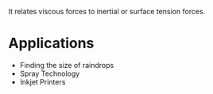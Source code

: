 It relates viscous forces to inertial or surface tension forces.
# Applications
- Finding the size of raindrops
- Spray Technology
- Inkjet Printers